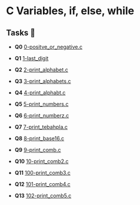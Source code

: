 # C Variables, if, else, while

## Tasks :page_with_curl:

* **Q0** [0-positve_or_negative.c](./0-positve_or_negative.c)

* **Q1** [1-last_digit]()

* **Q2** [2-print_alphabet.c](./2-print_alphabet.c)

* **Q3** [3-print_alphabets.c](./3-print_alphabets.c)

* **Q4** [4-print_alphabt.c](./4-print_alphabt.c)
 
* **Q5** [5-print_numbers.c](./5-print_numbers.c)

* **Q6** [6-print_numberz.c](./6-print_numberz.c)

* **Q7** [7-print_tebahpla.c](./7-print_tebahpla.c)

* **Q8** [8-print_base16.c](./8-print_base16.c)

* **Q9** [9-print_comb.c](./9-print_comb.c)

* **Q10** [10-print_comb2.c](./10-print_comb2.c)

* **Q11** [100-print_comb3.c](./100-print_comb3.c)

* **Q12** [101-print_comb4.c](./101-print_comb4.c)

* **Q13** [102-print_comb5.c](./102-print_comb5.c)
